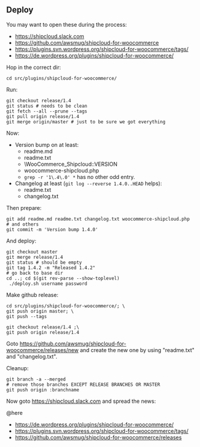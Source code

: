 ## Deploy

You may want to open these during the process:

- https://shipcloud.slack.com
- https://github.com/awsmug/shipcloud-for-woocommerce
- https://plugins.svn.wordpress.org/shipcloud-for-woocommerce/tags/
- https://de.wordpress.org/plugins/shipcloud-for-woocommerce/

Hop in the correct dir:

    cd src/plugins/shipcloud-for-woocommerce/

Run:

    git checkout release/1.4
    git status # needs to be clean
    git fetch --all --prune --tags
    git pull origin release/1.4
    git merge origin/master # just to be sure we got everything

Now:

- Version bump on at least:
  - readme.md
  - readme.txt
  - \WooCommerce_Shipcloud::VERSION
  - woocommerce-shipcloud.php
  - `grep -r '1\.4\.0' *` has no other odd entry.
- Changelog at least (`git log --reverse 1.4.0..HEAD` helps):
  - readme.txt
  - changelog.txt

Then prepare:

    git add readme.md readme.txt changelog.txt woocommerce-shipcloud.php
    # and others
    git commit -m 'Version bump 1.4.0'
    

And deploy:

    git checkout master
    git merge release/1.4
    git status # should be empty
    git tag 1.4.2 -m "Released 1.4.2"
    # go back to base dir
    cd ..; cd $(git rev-parse --show-toplevel)
     ./deploy.sh username password    

Make github release:

    cd src/plugins/shipcloud-for-woocommerce/; \
    git push origin master; \
    git push --tags
    
    git checkout release/1.4 ;\
    git push origin release/1.4
    
Goto https://github.com/awsmug/shipcloud-for-woocommerce/releases/new
and create the new one by using "readme.txt" and "changelog.txt".

Cleanup:
    
    git branch -a --merged
    # remove those branches EXCEPT RELEASE BRANCHES OR MASTER
    git push origin :branchname

Now goto https://shipcloud.slack.com
and spread the news:

@here
- https://de.wordpress.org/plugins/shipcloud-for-woocommerce/
- https://plugins.svn.wordpress.org/shipcloud-for-woocommerce/tags/
- https://github.com/awsmug/shipcloud-for-woocommerce/releases
